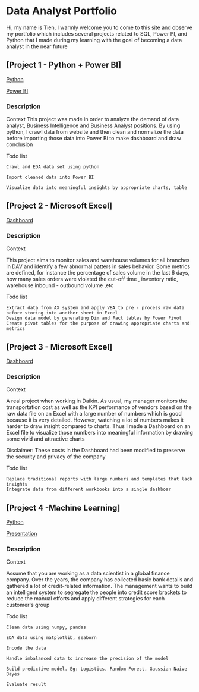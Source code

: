 # Data Analyst Portfolio
Hi, my name is Tien, I warmly welcome you to come to this site and observe my portfolio which includes several projects  related to SQL, Power PI, and Python that I made during my learning with the goal of becoming a data analyst in the near future 

## [Project 1 - Python + Power BI] 
[Python](https://github.com/minhtien221197/data-analyst-portfolio/blob/project-1/CRAWL%20AND%20PRE%20PROCESSING%20DATA%20FROM%20CAREERVIET%20WEBSITE.ipynb)

[Power BI](https://github.com/minhtien221197/data-analyst-portfolio/blob/project-1/JOB%20MARKET%20ANALYST.pbix)
### Description

Context
This project was made in order to analyze the demand of data analyst, Business Intelligence and Business Analyst positions. By using python, I crawl data from website and then clean and normalize the data before importing those data into Power Bi to make dashboard and draw conclusion

Todo list

    Crawl and EDA data set using python

    Import cleaned data into Power BI
  
    Visualize data into meaningful insights by appropriate charts, table

## [Project 2 - Microsoft Excel]
[Dashboard](https://github.com/minhtien221197/data-analyst-portfolio/blob/main/DASHBOARD%20MONITORING%20SALES%20VOLUME%20IN%20DAV%20-%20FY'24.xlsm)
### Description
Context

This project aims to monitor sales and warehouse volumes for all branches in DAV and identify a few abnormal patters in sales behavior. Some metrics are defined, for instance the percentage of sales volume in the last 6 days, how many sales orders were violated the cut-off time , inventory ratio, warehouse inbound  - outbound volume ,etc

Todo list

    Extract data from AX system and apply VBA to pre - process raw data before storing into another sheet in Excel
    Design data model by generating Dim and Fact tables by Power Pivot
    Create pivot tables for the purpose of drawing appropriate charts and metrics


## [Project 3 - Microsoft Excel]
[Dashboard](https://github.com/minhtien221197/data-analyst-portfolio/blob/main/Dashboard%20-%20DAV%20Transportation%20Cost.xlsm)
### Description
Context

A real project when working in Daikin. As usual, my manager monitors the transportation cost as well as the KPI performance of vendors based on the raw data file on an Excel with a large number of numbers which is good because it is very detailed. However, watching a lot of numbers makes it harder to draw insight compared to charts. Thus I made a Dashboard on an Excel file to visualize those numbers into meaningful information by drawing some vivid and attractive charts

Disclaimer: These costs in the Dashboard had been modified to preserve  the security and privacy of the company

Todo list

    Replace traditional reports with large numbers and templates that lack insights  
    Integrate data from different workbooks into a single dashboar


## [Project 4 -Machine Learning]
[Python](https://github.com/minhtien221197/data-analyst-portfolio/blob/main/CREDIT%20SCORE%20CLASSIFICATION%20(1).ipynb)

[Presentation](https://github.com/minhtien221197/data-analyst-portfolio/blob/main/CREDIT%20SCORE%20CLASSIFICATION.pptx)
### Description
Context

Assume that you are working as a data scientist in a global finance company. Over the years, the company has collected basic bank details and gathered a lot of credit-related information. The management wants to build an intelligent system to segregate the people into credit score brackets to reduce the manual efforts and apply different strategies for each customer's group


Todo list

    Clean data using numpy, pandas

    EDA data using matplotlib, seaborn

    Encode the data

    Handle imbalanced data to increase the precision of the model

    Build predictive model. Eg: Logistics, Random Forest, Gaussian Naive Bayes

    Evaluate result

